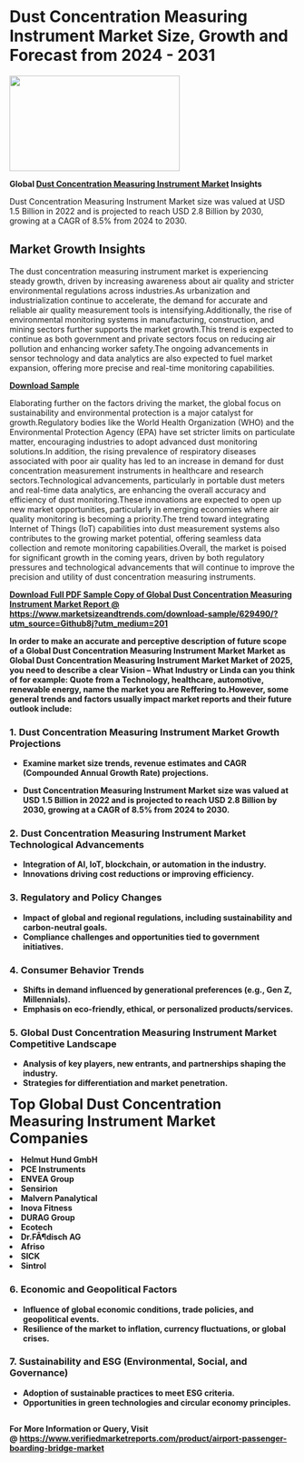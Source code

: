 <H1>Dust Concentration Measuring Instrument Market Size, Growth and Forecast from 2024 - 2031</H1><img class="aligncenter size-medium wp-image-584254" src="https://thirdeyenews.in/wp-content/uploads/2024/09/Global-Market-Research-300x168.jpeg" alt="" width="300" height="168" /><p><strong>Global&nbsp;<a href="https://www.marketsizeandtrends.com/download-sample/629490/?utm_source=Github8j?utm_medium=201">Dust Concentration Measuring Instrument Market</a> Insights</strong></p><p>Dust Concentration Measuring Instrument Market size was valued at USD 1.5 Billion in 2022 and is projected to reach USD 2.8 Billion by 2030, growing at a CAGR of 8.5% from 2024 to 2030.</p><p><h2>Market Growth Insights</h2> <p>The dust concentration measuring instrument market is experiencing steady growth, driven by increasing awareness about air quality and stricter environmental regulations across industries.As urbanization and industrialization continue to accelerate, the demand for accurate and reliable air quality measurement tools is intensifying.Additionally, the rise of environmental monitoring systems in manufacturing, construction, and mining sectors further supports the market growth.This trend is expected to continue as both government and private sectors focus on reducing air pollution and enhancing worker safety.The ongoing advancements in sensor technology and data analytics are also expected to fuel market expansion, offering more precise and real-time monitoring capabilities.</p> <p><strong><a href="#">Download Sample</a></strong></p> <p>Elaborating further on the factors driving the market, the global focus on sustainability and environmental protection is a major catalyst for growth.Regulatory bodies like the World Health Organization (WHO) and the Environmental Protection Agency (EPA) have set stricter limits on particulate matter, encouraging industries to adopt advanced dust monitoring solutions.In addition, the rising prevalence of respiratory diseases associated with poor air quality has led to an increase in demand for dust concentration measurement instruments in healthcare and research sectors.Technological advancements, particularly in portable dust meters and real-time data analytics, are enhancing the overall accuracy and efficiency of dust monitoring.These innovations are expected to open up new market opportunities, particularly in emerging economies where air quality monitoring is becoming a priority.The trend toward integrating Internet of Things (IoT) capabilities into dust measurement systems also contributes to the growing market potential, offering seamless data collection and remote monitoring capabilities.Overall, the market is poised for significant growth in the coming years, driven by both regulatory pressures and technological advancements that will continue to improve the precision and utility of dust concentration measuring instruments.</p> <p><strong><a href="#"></p><p><span class=""><strong>Download Full PDF Sample Copy of Global Dust Concentration Measuring Instrument Market Report</strong> @ <a href="https://www.marketsizeandtrends.com/download-sample/629490/?utm_source=Github8j?utm_medium=201" target="_blank">https://www.marketsizeandtrends.com/download-sample/629490/?utm_source=Github8j?utm_medium=201</a></span></p><p>In order to make an accurate and perceptive description of future scope of a Global&nbsp;Dust Concentration Measuring Instrument Market Market as Global&nbsp;Dust Concentration Measuring Instrument Market Market of 2025, you need to describe a clear Vision &ndash; What Industry or Linda can you think of for example: Quote from a Technology, healthcare, automotive, renewable energy, name the market you are Reffering to.However, some general trends and factors usually impact market reports and their future outlook include:</p><h3>1.&nbsp;<strong>Dust Concentration Measuring Instrument Market Growth Projections</strong></h3><ul><li>Examine market size trends, revenue estimates and CAGR (Compounded Annual Growth Rate) projections.</li><li><p>Dust Concentration Measuring Instrument Market size was valued at USD 1.5 Billion in 2022 and is projected to reach USD 2.8 Billion by 2030, growing at a CAGR of 8.5% from 2024 to 2030.</p></li></ul><h3>2.&nbsp;<strong>Dust Concentration Measuring Instrument Market Technological Advancements</strong></h3><ul><li>Integration of AI, IoT, blockchain, or automation in the industry.</li><li>Innovations driving cost reductions or improving efficiency.</li></ul><h3>3.&nbsp;<strong>Regulatory and Policy Changes</strong></h3><ul><li>Impact of global and regional regulations, including sustainability and carbon-neutral goals.</li><li>Compliance challenges and opportunities tied to government initiatives.</li></ul><h3>4.&nbsp;<strong>Consumer Behavior Trends</strong></h3><ul><li>Shifts in demand influenced by generational preferences (e.g., Gen Z, Millennials).</li><li>Emphasis on eco-friendly, ethical, or personalized products/services.</li></ul><h3>5.&nbsp;<strong>Global Dust Concentration Measuring Instrument Market Competitive Landscape</strong></h3><ul><li>Analysis of key players, new entrants, and partnerships shaping the industry.</li><li>Strategies for differentiation and market penetration.</li></ul><p data-pm-slice="1 1 []"><span style="color: inherit; font-family: inherit; font-size: 25px;">Top Global Dust Concentration Measuring Instrument Market Companies</span></p><div class="" data-test-id=""><p><li>Helmut Hund GmbH</li><li> PCE Instruments</li><li> ENVEA Group</li><li> Sensirion</li><li> Malvern Panalytical</li><li> Inova Fitness</li><li> DURAG Group</li><li> Ecotech</li><li> Dr.FÃ¶disch AG</li><li> Afriso</li><li> SICK</li><li> Sintrol</li></p></div><h3>6.&nbsp;<strong>Economic and Geopolitical Factors</strong></h3><ul><li>Influence of global economic conditions, trade policies, and geopolitical events.</li><li>Resilience of the market to inflation, currency fluctuations, or global crises.</li></ul><h3>7.&nbsp;<strong>Sustainability and ESG (Environmental, Social, and Governance)</strong></h3><ul><li>Adoption of sustainable practices to meet ESG criteria.</li><li>Opportunities in green technologies and circular economy principles.</li></ul><h2><strong style="font-size: 14px;">For More Information or Query, Visit @&nbsp;</strong><a style="background-color: #ffffff; font-size: 14px;" href="https://www.marketsizeandtrends.com/report/dust-concentration-measuring-instrument-market/" target="_blank">https://www.verifiedmarketreports.com/product/airport-passenger-boarding-bridge-market</a></h2>